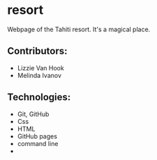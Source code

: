 # resort
Webpage of the Tahiti resort. It's a magical place.

## Contributors:
* Lizzie Van Hook
* Melinda Ivanov

## Technologies:
* Git, GitHub
* Css
* HTML
* GitHub pages
* command line
*
